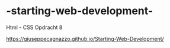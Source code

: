# -starting-web-development-
Html - CSS Opdracht 8

https://giuseppecagnazzo.github.io/Starting-Web-Development/

